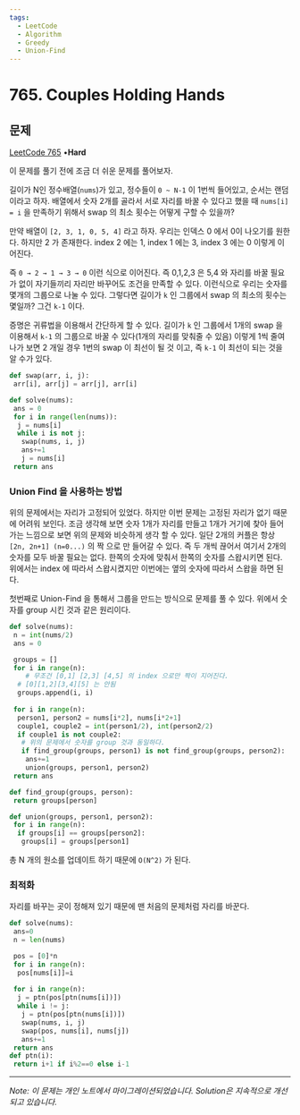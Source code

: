 ```yaml
---
tags:
  - LeetCode
  - Algorithm
  - Greedy
  - Union-Find
---
```


# 765. Couples Holding Hands

## 문제

[LeetCode 765](https://leetcode.com/problems/couples-holding-hands/) •**Hard**

이 문제를 풀기 전에 조금 더 쉬운 문제를 풀어보자.

길이가 N인 정수배열(`nums`)가 있고, 정수들이 `0 ~ N-1` 이 1번씩 들어있고, 순서는 랜덤이라고 하자. 배열에서 숫자 2개를 골라서 서로 자리를 바꿀 수 있다고 했을 때 `nums[i] = i` 을 만족하기 위해서 swap 의 최소 횟수는 어떻게 구할 수 있을까?

만약 배열이 `[2, 3, 1, 0, 5, 4]` 라고 하자. 우리는 인덱스 0 에서 0이 나오기를 원한다. 하지만 2 가 존재한다. index 2 에는 1, index 1 에는 3, index 3 에는 0 이렇게 이어진다.

즉 `0 → 2 → 1 → 3 → 0` 이런 식으로 이어진다. 즉 0,1,2,3 은 5,4 와 자리를 바꿀 필요가 없이 자기들끼리 자리만 바꾸어도 조건을 만족할 수 있다. 이런식으로 우리는 숫자를 몇개의 그룹으로 나눌 수 있다. 그렇다면 길이가 `k` 인 그룹에서 swap 의 최소의 횟수는 몇일까? 그건 `k-1` 이다.

증명은 귀류법을 이용해서 간단하게 할 수 있다. 길이가 `k` 인 그룹에서 1개의 swap 을 이용해서 `k-1` 의 그룹으로 바꿀 수 있다(1개의 자리를 맞춰줄 수 있음) 이렇게 1씩 줄여나가 보면 2 개일 경우 1번의 swap 이 최선이 될 것 이고, 즉 `k-1` 이 최선이 되는 것을 알 수가 있다.

```python
def swap(arr, i, j):
 arr[i], arr[j] = arr[j], arr[i]

def solve(nums):
 ans = 0
 for i in range(len(nums)):
  j = nums[i]
  while i is not j:
   swap(nums, i, j)
   ans+=1
   j = nums[i]
 return ans
```

### Union Find 을 사용하는 방법

위의 문제에서는 자리가 고정되어 있었다. 하지만 이번 문제는 고정된 자리가 없기 때문에 어려워 보인다. 조금 생각해 보면 숫자 1개가 자리를 만들고 1개가 거기에 찾아 들어가는 느낌으로 보면 위의 문제와 비슷하게 생각 할 수 있다. 일단 2개의 커플은 항상 `[2n, 2n+1] (n=0...)` 의 짝 으로 만 들어갈 수 있다. 즉 두 개씩 끊어서 여기서 2개의 숫자를 모두 바꿀 필요는 없다. 한쪽의 숫자에 맞춰서 한쪽의 숫자를 스왑시키면 된다. 위에서는 index 에 따라서 스왑시켰지만 이번에는 옆의 숫자에 따라서 스왑을 하면 된다.

첫번째로 Union-Find 을 통해서 그룹을 만드는 방식으로 문제를 풀 수 있다. 위에서 숫자를 group 시킨 것과 같은 원리이다.

```python
def solve(nums):
 n = int(nums/2)
 ans = 0

 groups = []
 for i in range(n):
    # 무조건 [0,1] [2,3] [4,5] 의 index 으로만 짝이 지어진다.
  # [0][1,2][3,4][5] 는 안됨
  groups.append(i, i)
 
 for i in range(n):
  person1, person2 = nums[i*2], nums[i*2+1]
  couple1, couple2 = int(person1/2), int(person2/2)
  if couple1 is not couple2:
   # 위의 문제에서 숫자를 group 것과 동일하다.
   if find_group(groups, person1) is not find_group(groups, person2):
    ans+=1
    union(groups, person1, person2)
 return ans

def find_group(groups, person):
 return groups[person]

def union(groups, person1, person2):
 for i in range(n):
  if groups[i] == groups[person2]:
   groups[i] = groups[person1]
```

총 N 개의 원소를 업데이트 하기 때문에 `O(N^2)` 가 된다.

### 최적화

자리를 바꾸는 곳이 정해져 있기 때문에 맨 처음의 문제처럼 자리를 바꾼다.

```python
def solve(nums):
 ans=0
 n = len(nums)

 pos = [0]*n
 for i in range(n):
  pos[nums[i]]=i
 
 for i in range(n):
  j = ptn(pos[ptn(nums[i])])
  while i != j:
   j = ptn(pos[ptn(nums[i])])
   swap(nums, i, j)
   swap(pos, nums[i], nums[j])
   ans+=1
 return ans
def ptn(i):
 return i+1 if i%2==0 else i-1
```

---

*Note: 이 문제는 개인 노트에서 마이그레이션되었습니다. Solution은 지속적으로 개선되고 있습니다.*
